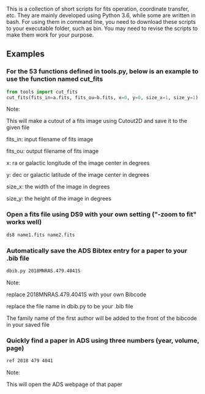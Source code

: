 This is a collection of short scripts for fits operation, coordinate transfer, etc. They are mainly developed using Python 3.6, while some are written in bash. For using them in command line, you need to download these scripts to your executable folder, such as bin. You may need to revise the scripts to make them work for your purpose.

## Examples

### For the 53 functions defined in tools.py, below is an example to use the function named cut_fits
```python
from tools import cut_fits
cut_fits(fits_in=a.fits, fits_ou=b.fits, x=0, y=0, size_x=1, size_y=1)
```
Note:

This will make a cutout of a fits image using Cutout2D and save it to the given file

fits_in: input filename of fits image

fits_ou: output filename of fits image

x: ra or galactic longitude of the image center in degrees

y: dec or galactic latitude of the image center in degrees

size_x: the width of the image in degrees

size_y: the height of the image in degrees

### Open a fits file using DS9 with your own setting ("-zoom to fit" works well)                                   
```bash
ds8 name1.fits name2.fits
```

### Automatically save the ADS Bibtex entry for a paper to your .bib file
```bash
dbib.py 2018MNRAS.479.4041S
```
Note: 

replace 2018MNRAS.479.4041S with your own Bibcode

replace the file name in dbib.py to be your .bib file

The family name of the first author will be added to the front of the bibcode in your saved file

### Quickly find a paper in ADS using three numbers (year, volume, page)
```bash
ref 2018 479 4041
```
Note:

This will open the ADS webpage of that paper 
